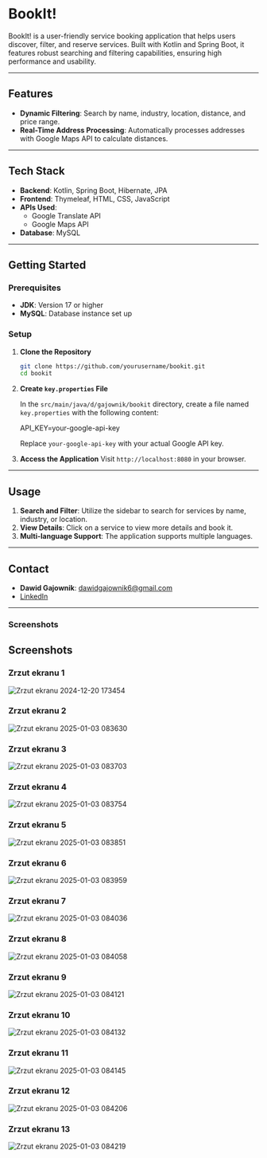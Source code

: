 # BookIt!

BookIt! is a user-friendly service booking application that helps users discover, filter, and reserve services. Built with Kotlin and Spring Boot, it features robust searching and filtering capabilities, ensuring high performance and usability.

---

## Features

- **Dynamic Filtering**: Search by name, industry, location, distance, and price range.
- **Real-Time Address Processing**: Automatically processes addresses with Google Maps API to calculate distances.

---

## Tech Stack

- **Backend**: Kotlin, Spring Boot, Hibernate, JPA
- **Frontend**: Thymeleaf, HTML, CSS, JavaScript
- **APIs Used**:
  - Google Translate API
  - Google Maps API
- **Database**: MySQL

---

## Getting Started

### Prerequisites

- **JDK**: Version 17 or higher
- **MySQL**: Database instance set up

### Setup

1. **Clone the Repository**
   ```bash
   git clone https://github.com/yourusername/bookit.git
   cd bookit
   ```

2. **Create `key.properties` File**

   In the `src/main/java/d/gajownik/bookit` directory, create a file named `key.properties` with the following content:
   
   API_KEY=your-google-api-key
   
   Replace `your-google-api-key` with your actual Google API key.


3. **Access the Application**
   Visit `http://localhost:8080` in your browser.

---

## Usage

1. **Search and Filter**: Utilize the sidebar to search for services by name, industry, or location.
2. **View Details**: Click on a service to view more details and book it.
3. **Multi-language Support**: The application supports multiple languages.

---


## Contact

- **Dawid Gajownik**: dawidgajownik6@gmail.com
- [LinkedIn](https://www.linkedin.com/in/dawid-gajownik)

---

### Screenshots

## Screenshots

### Zrzut ekranu 1
![Zrzut ekranu 2024-12-20 173454](screenshots/Zrzut%20ekranu%202024-12-20%20173454.png)

### Zrzut ekranu 2
![Zrzut ekranu 2025-01-03 083630](screenshots/Zrzut%20ekranu%202025-01-03%20083630.png)

### Zrzut ekranu 3
![Zrzut ekranu 2025-01-03 083703](screenshots/Zrzut%20ekranu%202025-01-03%20083703.png)

### Zrzut ekranu 4
![Zrzut ekranu 2025-01-03 083754](screenshots/Zrzut%20ekranu%202025-01-03%20083754.png)

### Zrzut ekranu 5
![Zrzut ekranu 2025-01-03 083851](screenshots/Zrzut%20ekranu%202025-01-03%20083851.png)

### Zrzut ekranu 6
![Zrzut ekranu 2025-01-03 083959](screenshots/Zrzut%20ekranu%202025-01-03%20083959.png)

### Zrzut ekranu 7
![Zrzut ekranu 2025-01-03 084036](screenshots/Zrzut%20ekranu%202025-01-03%20084036.png)

### Zrzut ekranu 8
![Zrzut ekranu 2025-01-03 084058](screenshots/Zrzut%20ekranu%202025-01-03%20084058.png)

### Zrzut ekranu 9
![Zrzut ekranu 2025-01-03 084121](screenshots/Zrzut%20ekranu%202025-01-03%20084121.png)

### Zrzut ekranu 10
![Zrzut ekranu 2025-01-03 084132](screenshots/Zrzut%20ekranu%202025-01-03%20084132.png)

### Zrzut ekranu 11
![Zrzut ekranu 2025-01-03 084145](screenshots/Zrzut%20ekranu%202025-01-03%20084145.png)

### Zrzut ekranu 12
![Zrzut ekranu 2025-01-03 084206](screenshots/Zrzut%20ekranu%202025-01-03%20084206.png)

### Zrzut ekranu 13
![Zrzut ekranu 2025-01-03 084219](screenshots/Zrzut%20ekranu%202025-01-03%20084219.png)
